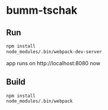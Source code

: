 # bumm-tschak

## Run

```sh
npm install
node_modules/.bin/webpack-dev-server
```

app runs on http://localhost:8080 now

## Build

```sh
npm install
node_modules/.bin/webpack
```


